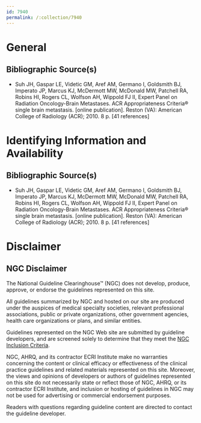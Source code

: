 ```yaml
---
id: 7940
permalink: /:collection/7940
---
```


# General

## Bibliographic Source(s)

- Suh JH, Gaspar LE, Videtic GM, Aref AM, Germano I, Goldsmith BJ, Imperato JP, Marcus KJ, McDermott MW, McDonald MW, Patchell RA, Robins HI, Rogers CL, Wolfson AH, Wippold FJ II, Expert Panel on Radiation Oncology-Brain Metastases. ACR Appropriateness Criteria® single brain metastasis. [online publication]. Reston (VA): American College of Radiology (ACR); 2010. 8 p. [41 references]

# Identifying Information and Availability

## Bibliographic Source(s)

- Suh JH, Gaspar LE, Videtic GM, Aref AM, Germano I, Goldsmith BJ, Imperato JP, Marcus KJ, McDermott MW, McDonald MW, Patchell RA, Robins HI, Rogers CL, Wolfson AH, Wippold FJ II, Expert Panel on Radiation Oncology-Brain Metastases. ACR Appropriateness Criteria® single brain metastasis. [online publication]. Reston (VA): American College of Radiology (ACR); 2010. 8 p. [41 references]

# Disclaimer

## NGC Disclaimer

The National Guideline Clearinghouse™ (NGC) does not develop, produce, approve, or endorse the guidelines represented on this site.

All guidelines summarized by NGC and hosted on our site are produced under the auspices of medical specialty societies, relevant professional associations, public or private organizations, other government agencies, health care organizations or plans, and similar entities.

Guidelines represented on the NGC Web site are submitted by guideline developers, and are screened solely to determine that they meet the [NGC Inclusion Criteria](/help-and-about/summaries/inclusion-criteria).

NGC, AHRQ, and its contractor ECRI Institute make no warranties concerning the content or clinical efficacy or effectiveness of the clinical practice guidelines and related materials represented on this site. Moreover, the views and opinions of developers or authors of guidelines represented on this site do not necessarily state or reflect those of NGC, AHRQ, or its contractor ECRI Institute, and inclusion or hosting of guidelines in NGC may not be used for advertising or commercial endorsement purposes.

Readers with questions regarding guideline content are directed to contact the guideline developer.

